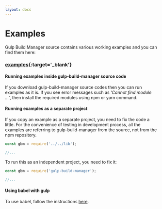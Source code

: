 ```yaml
---
layout: docs
---
```


# Examples

Gulp Build Manager source contains various working examples and you can find them here:
### [examples]({{site.srcurl}}/examples){:target='_blank'}

#### Running examples inside gulp-build-manager source code
If you download gulp-build-manager source codes then you can run examples as it is. If you see error messages such as <i>'Cannot find module ...'</i>, then install the required modules using npm or yarn command.

#### Running examples as a separate project
If you copy an example as a separate project, you need to fix the code a little. For the convenience of testing in development process, all the examples are referring to gulp-build-manager from the source, not from the npm repository.

```javascript
const gbm = require('../../lib');

//...
```

To run this as an independent project, you need to fix it:
```javascript
const gbm = require('gulp-build-manager');

//...
```

#### Using babel with gulp
To use babel, follow the instructions [here]({{site.baseurl}}/getting-started).
